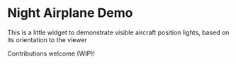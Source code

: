 # Night Airplane Demo
This is a little widget to demonstrate visible aircraft position lights, based on its orientation to the viewer

Contributions welcome (WIP)!